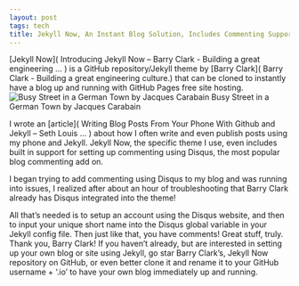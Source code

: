 ```yaml
---
layout: post
tags: tech
title: Jekyll Now, An Instant Blog Solution, Includes Commenting Support Using Disqus
---
```


[Jekyll Now]( Introducing Jekyll Now – Barry Clark - Building a great engineering ... ) is a GitHub repository/Jekyll theme by [Barry Clark]( Barry Clark - Building a great engineering culture.) that can be cloned to instantly have a blog up and running with GitHub Pages free site hosting. 
![Busy Street in a German Town by Jacques Carabain](https://upload.wikimedia.org/wikipedia/commons/thumb/9/96/Jacques_Carabain_-_Busy_Street_in_a_German_Town_-_detail.jpg/2000px-Jacques_Carabain_-_Busy_Street_in_a_German_Town_-_detail.jpg)
Busy Street in a German Town by Jacques Carabain   

I wrote an [article]( Writing Blog Posts From Your Phone With Github and Jekyll – Seth Louis ... ) about how I often write and even publish posts using my phone and Jekyll. Jekyll Now, the specific theme I use, even includes built in support for setting up commenting using Disqus, the most popular blog commenting add on. 

I began trying to add commenting using Disqus to my blog and was running into issues, I realized after about an hour of troubleshooting that Barry Clark already has Disqus integrated into the theme! 

All that’s needed is to setup an account using the Disqus website, and then to input your unique short name into the Disqus global variable in your Jekyll config file. Then just like that, you have comments! Great stuff, truly. Thank you, Barry Clark! If you haven’t already, but are interested in setting up your own blog or site using Jekyll, go star Barry Clark’s, Jekyll Now repository on GitHub, or even better clone it and rename it to your GitHub username + ‘.io’ to have your own blog immediately up and running.